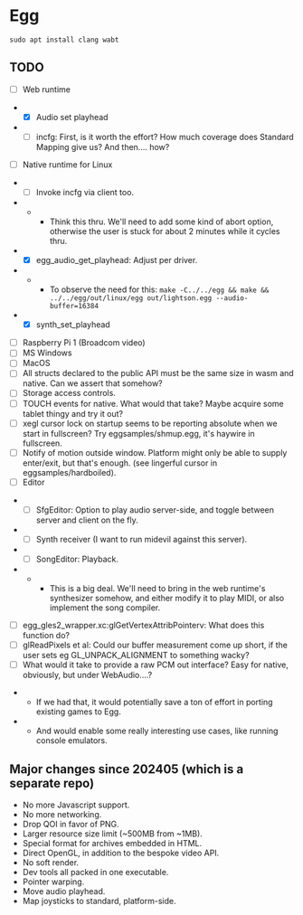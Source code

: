 # Egg

```
sudo apt install clang wabt
```

## TODO

- [ ] Web runtime
- - [x] Audio set playhead
- - [ ] incfg: First, is it worth the effort? How much coverage does Standard Mapping give us? And then.... how?
- [ ] Native runtime for Linux
- - [ ] Invoke incfg via client too.
- - - Think this thru. We'll need to add some kind of abort option, otherwise the user is stuck for about 2 minutes while it cycles thru.
- - [x] egg_audio_get_playhead: Adjust per driver.
- - - To observe the need for this: `make -C../../egg && make && ../../egg/out/linux/egg out/lightson.egg --audio-buffer=16384`
- - [x] synth_set_playhead
- [ ] Raspberry Pi 1 (Broadcom video)
- [ ] MS Windows
- [ ] MacOS
- [ ] All structs declared to the public API must be the same size in wasm and native. Can we assert that somehow?
- [ ] Storage access controls.
- [ ] TOUCH events for native. What would that take? Maybe acquire some tablet thingy and try it out?
- [ ] xegl cursor lock on startup seems to be reporting absolute when we start in fullscreen? Try eggsamples/shmup.egg, it's haywire in fullscreen.
- [ ] Notify of motion outside window. Platform might only be able to supply enter/exit, but that's enough. (see lingerful cursor in eggsamples/hardboiled).
- [ ] Editor
- - [ ] SfgEditor: Option to play audio server-side, and toggle between server and client on the fly.
- - [ ] Synth receiver (I want to run midevil against this server).
- - [ ] SongEditor: Playback.
- - - This is a big deal. We'll need to bring in the web runtime's synthesizer somehow, and either modify it to play MIDI, or also implement the song compiler.
- [ ] egg_gles2_wrapper.xc:glGetVertexAttribPointerv: What does this function do?
- [ ] glReadPixels et al: Could our buffer measurement come up short, if the user sets eg GL_UNPACK_ALIGNMENT to something wacky?
- [ ] What would it take to provide a raw PCM out interface? Easy for native, obviously, but under WebAudio....?
- - If we had that, it would potentially save a ton of effort in porting existing games to Egg.
- - And would enable some really interesting use cases, like running console emulators.

## Major changes since 202405 (which is a separate repo)

- No more Javascript support.
- No more networking.
- Drop QOI in favor of PNG.
- Larger resource size limit (~500MB from ~1MB).
- Special format for archives embedded in HTML.
- Direct OpenGL, in addition to the bespoke video API.
- No soft render.
- Dev tools all packed in one executable.
- Pointer warping.
- Move audio playhead.
- Map joysticks to standard, platform-side.
